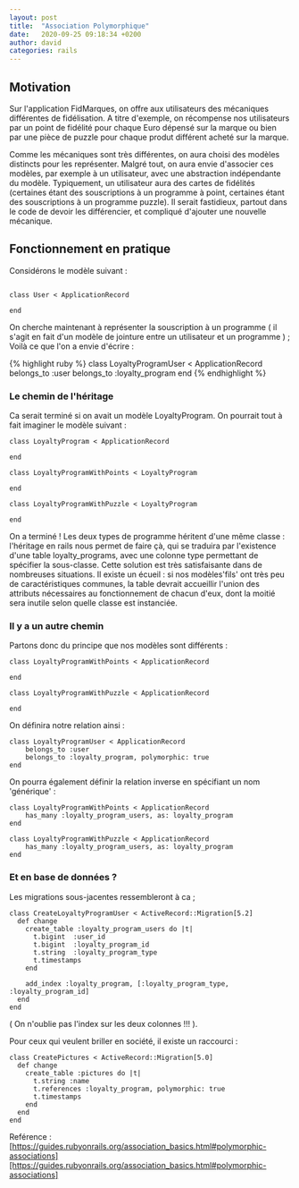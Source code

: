 ```yaml
---
layout: post
title:  "Association Polymorphique"
date:   2020-09-25 09:18:34 +0200
author: david
categories: rails
---
```

## Motivation
Sur l'application FidMarques, on offre aux utilisateurs des mécaniques différentes de fidélisation. A titre d'exemple, on récompense nos utilisateurs par un point de fidélité pour chaque Euro dépensé sur la marque ou bien par une pièce de puzzle pour chaque produt différent acheté sur la marque.

Comme les mécaniques sont très différentes, on aura choisi des modèles distincts pour les représenter. Malgré tout, on aura envie d'associer ces modèles, par exemple à un utilisateur, avec une abstraction indépendante du modèle.
Typiquement, un utilisateur aura des cartes de fidélités (certaines étant des souscriptions à un programme à point, certaines étant des souscriptions à un programme puzzle). Il serait fastidieux, partout dans le code de devoir les différencier, et compliqué d'ajouter une nouvelle mécanique.


## Fonctionnement en pratique
Considérons le modèle suivant :
```

class User < ApplicationRecord

end

```

On cherche maintenant à représenter la souscription à un programme ( il s'agit en fait d'un modèle de jointure entre un utilisateur et un programme ) ;
Voilà ce que l'on a envie d'écrire :

{% highlight ruby %}
class LoyaltyProgramUser < ApplicationRecord
    belongs_to :user
    belongs_to :loyalty_program
end
{% endhighlight %}


### Le chemin de l'héritage
Ca serait terminé si on avait un modèle LoyaltyProgram. On pourrait tout à fait imaginer le modèle suivant :

```
class LoyaltyProgram < ApplicationRecord

end

class LoyaltyProgramWithPoints < LoyaltyProgram

end

class LoyaltyProgramWithPuzzle < LoyaltyProgram

end
```

On a terminé ! Les deux types de programme héritent d'une même classe : l'héritage en rails nous permet de faire çà, qui se traduira par l'existence d'une table loyalty_programs, avec une colonne type permettant de spécifier la sous-classe.
Cette solution est très satisfaisante dans de nombreuses situations. Il existe un écueil : si nos modèles'fils' ont très peu de caractéristiques communes, la table devrait accueillir l'union des attributs nécessaires au fonctionnement de chacun d'eux, dont la moitié sera inutile selon quelle classe est instanciée.

### Il y a un autre chemin
Partons donc du principe que nos modèles sont différents :

```
class LoyaltyProgramWithPoints < ApplicationRecord

end

class LoyaltyProgramWithPuzzle < ApplicationRecord

end
```
On définira notre relation ainsi :

```
class LoyaltyProgramUser < ApplicationRecord
    belongs_to :user
    belongs_to :loyalty_program, polymorphic: true
end

```

On pourra également définir la relation inverse en spécifiant un nom 'générique' :
```
class LoyaltyProgramWithPoints < ApplicationRecord
    has_many :loyalty_program_users, as: loyalty_program
end

class LoyaltyProgramWithPuzzle < ApplicationRecord
    has_many :loyalty_program_users, as: loyalty_program
end
```

### Et en base de données ?
Les migrations sous-jacentes ressembleront à ca ;

```
class CreateLoyaltyProgramUser < ActiveRecord::Migration[5.2]
  def change
    create_table :loyalty_program_users do |t|
      t.bigint  :user_id
      t.bigint  :loyalty_program_id
      t.string  :loyalty_program_type
      t.timestamps
    end

    add_index :loyalty_program, [:loyalty_program_type, :loyalty_program_id]
  end
end
```

( On n'oublie pas l'index sur les deux colonnes !!! ).

Pour ceux qui veulent briller en société, il existe un raccourci :

```
class CreatePictures < ActiveRecord::Migration[5.0]
  def change
    create_table :pictures do |t|
      t.string :name
      t.references :loyalty_program, polymorphic: true
      t.timestamps
    end
  end
end
```


Reférence : [https://guides.rubyonrails.org/association_basics.html#polymorphic-associations][https://guides.rubyonrails.org/association_basics.html#polymorphic-associations]